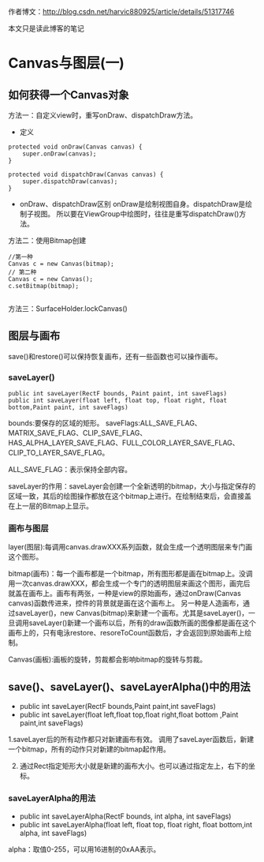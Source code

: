 作者博文：http://blog.csdn.net/harvic880925/article/details/51317746

本文只是读此博客的笔记
# Canvas与图层(一)
## 如何获得一个Canvas对象
方法一：自定义view时，重写onDraw、dispatchDraw方法。

* 定义
<pre><code>protected void onDraw(Canvas canvas) {  
    super.onDraw(canvas);  
}  
  
protected void dispatchDraw(Canvas canvas) {  
    super.dispatchDraw(canvas);  
} </code></pre>
* onDraw、dispatchDraw区别
 onDraw是绘制视图自身。dispatchDraw是绘制子视图。
所以要在ViewGroup中绘图时，往往是重写dispatchDraw()方法。

方法二：使用Bitmap创建
<pre><code>//第一种
Canvas c = new Canvas(bitmap); 
// 第二种
Canvas c = new Canvas();   
c.setBitmap(bitmap);   
 </code></pre>

方法三：SurfaceHolder.lockCanvas()
## 图层与画布
save()和restore()可以保持恢复画布，还有一些函数也可以操作画布。
### saveLayer()
<pre><code>public int saveLayer(RectF bounds, Paint paint, int saveFlags)  
public int saveLayer(float left, float top, float right, float bottom,Paint paint, int saveFlags)
</code></pre>
bounds:要保存的区域的矩形。
saveFlags:ALL_SAVE_FLAG、MATRIX_SAVE_FLAG、CLIP_SAVE_FLAG、HAS_ALPHA_LAYER_SAVE_FLAG、FULL_COLOR_LAYER_SAVE_FLAG、CLIP_TO_LAYER_SAVE_FLAG。

ALL_SAVE_FLAG：表示保持全部内容。

saveLayer的作用：saveLayer会创建一个全新透明的bitmap，大小与指定保存的区域一致，其后的绘图操作都放在这个bitmap上进行。在绘制结束后，会直接盖在上一层的Bitmap上显示。
### 画布与图层
layer(图层):每调用canvas.drawXXX系列函数，就会生成一个透明图层来专门画这个图形。

bitmap(画布)：每一个画布都是一个bitmap，所有图形都是画在bitmap上。没调用一次canvas.drawXXX，都会生成一个专门的透明图层来画这个图形，画完后就盖在画布上。画布有两张，一种是view的原始画布，通过onDraw(Canvas canvas)函数传进来，控件的背景就是画在这个画布上。
另一种是人造画布，通过saveLayer()，new Canvas(bitmap)来新建一个画布。尤其是saveLayer()，一旦调用saveLayer()新建一个画布以后，所有的draw函数所画的图像都是画在这个画布上的，只有电泳restore、resoreToCount函数后，才会返回到原始画布上绘制。

Canvas(画板):画板的旋转，剪裁都会影响bitmap的旋转与剪裁。
## save()、saveLayer()、saveLayerAlpha()中的用法
* public int saveLayer(RectF bounds,Paint paint,int saveFlags)
* public int saveLayer(float left,float top,float right,float bottom ,Paint paint,int saveFlags)


1.saveLayer后的所有动作都只对新建画布有效。
调用了saveLayer函数后，新建一个bitmap，所有的动作只对新建的bitmap起作用。

2. 通过Rect指定矩形大小就是新建的画布大小。也可以通过指定左上，右下的坐标。
### saveLayerAlpha的用法
* public int saveLayerAlpha(RectF bounds, int alpha, int saveFlags)  
* public int saveLayerAlpha(float left, float top, float right, float bottom,int alpha, int saveFlags)
 
alpha：取值0-255，可以用16进制的0xAA表示。



